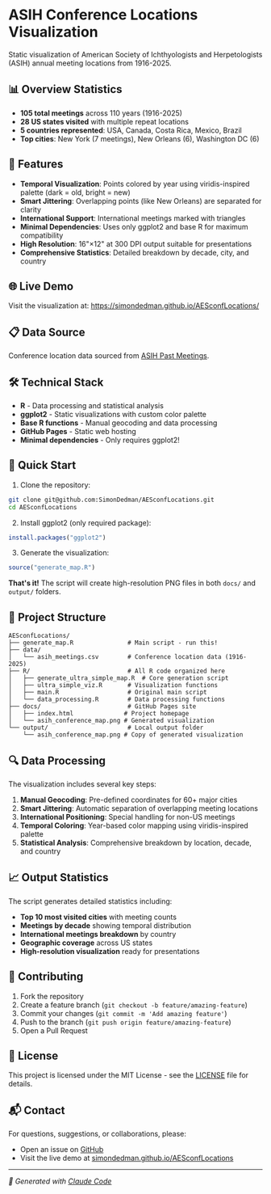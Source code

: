 # ASIH Conference Locations Visualization

Static visualization of American Society of Ichthyologists and Herpetologists (ASIH) annual meeting locations from 1916-2025.

## 📊 Overview Statistics

- **105 total meetings** across 110 years (1916-2025)
- **28 US states visited** with multiple repeat locations
- **5 countries represented**: USA, Canada, Costa Rica, Mexico, Brazil
- **Top cities**: New York (7 meetings), New Orleans (6), Washington DC (6)

## 🎯 Features

- **Temporal Visualization**: Points colored by year using viridis-inspired palette (dark = old, bright = new)  
- **Smart Jittering**: Overlapping points (like New Orleans) are separated for clarity
- **International Support**: International meetings marked with triangles
- **Minimal Dependencies**: Uses only ggplot2 and base R for maximum compatibility
- **High Resolution**: 16"×12" at 300 DPI output suitable for presentations
- **Comprehensive Statistics**: Detailed breakdown by decade, city, and country

## 🌐 Live Demo

Visit the visualization at: https://simondedman.github.io/AESconfLocations/

## 📋 Data Source

Conference location data sourced from [ASIH Past Meetings](https://www.asih.org/past-meetings).

## 🛠️ Technical Stack

- **R** - Data processing and statistical analysis
- **ggplot2** - Static visualizations with custom color palette
- **Base R functions** - Manual geocoding and data processing
- **GitHub Pages** - Static web hosting
- **Minimal dependencies** - Only requires ggplot2!

## 🚀 Quick Start

1. Clone the repository:
```bash
git clone git@github.com:SimonDedman/AESconfLocations.git
cd AESconfLocations
```

2. Install ggplot2 (only required package):
```r
install.packages("ggplot2")
```

3. Generate the visualization:
```r
source("generate_map.R")
```

**That's it!** The script will create high-resolution PNG files in both `docs/` and `output/` folders.

## 📁 Project Structure

```
AESconfLocations/
├── generate_map.R               # Main script - run this!
├── data/
│   └── asih_meetings.csv        # Conference location data (1916-2025)
├── R/                           # All R code organized here
│   ├── generate_ultra_simple_map.R  # Core generation script
│   ├── ultra_simple_viz.R       # Visualization functions
│   ├── main.R                   # Original main script
│   └── data_processing.R        # Data processing functions
├── docs/                        # GitHub Pages site
│   ├── index.html              # Project homepage
│   └── asih_conference_map.png # Generated visualization
└── output/                      # Local output folder
    └── asih_conference_map.png # Copy of generated visualization
```

## 🔍 Data Processing

The visualization includes several key steps:

1. **Manual Geocoding**: Pre-defined coordinates for 60+ major cities
2. **Smart Jittering**: Automatic separation of overlapping meeting locations
3. **International Positioning**: Special handling for non-US meetings
4. **Temporal Coloring**: Year-based color mapping using viridis-inspired palette
5. **Statistical Analysis**: Comprehensive breakdown by location, decade, and country

## 📈 Output Statistics

The script generates detailed statistics including:
- **Top 10 most visited cities** with meeting counts
- **Meetings by decade** showing temporal distribution  
- **International meetings breakdown** by country
- **Geographic coverage** across US states
- **High-resolution visualization** ready for presentations

## 🤝 Contributing

1. Fork the repository
2. Create a feature branch (`git checkout -b feature/amazing-feature`)
3. Commit your changes (`git commit -m 'Add amazing feature'`)
4. Push to the branch (`git push origin feature/amazing-feature`)
5. Open a Pull Request

## 📄 License

This project is licensed under the MIT License - see the [LICENSE](LICENSE) file for details.

## 📬 Contact

For questions, suggestions, or collaborations, please:
- Open an issue on [GitHub](https://github.com/SimonDedman/AESconfLocations/issues)
- Visit the live demo at [simondedman.github.io/AESconfLocations](https://simondedman.github.io/AESconfLocations/)

---
*🤖 Generated with [Claude Code](https://claude.ai/code)*